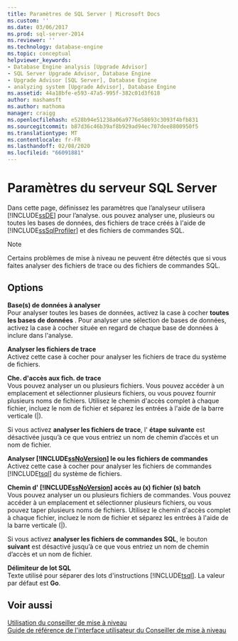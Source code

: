 ```yaml
---
title: Paramètres de SQL Server | Microsoft Docs
ms.custom: ''
ms.date: 03/06/2017
ms.prod: sql-server-2014
ms.reviewer: ''
ms.technology: database-engine
ms.topic: conceptual
helpviewer_keywords:
- Database Engine analysis [Upgrade Advisor]
- SQL Server Upgrade Advisor, Database Engine
- Upgrade Advisor [SQL Server], Database Engine
- analyzing system [Upgrade Advisor], Database Engine
ms.assetid: 44a18bfe-e593-47a5-995f-382c01d3f618
author: mashamsft
ms.author: mathoma
manager: craigg
ms.openlocfilehash: e528b94e51238a06a9776e58693c3093f4bfb831
ms.sourcegitcommit: b87d36c46b39af8b929ad94ec707dee8800950f5
ms.translationtype: MT
ms.contentlocale: fr-FR
ms.lasthandoff: 02/08/2020
ms.locfileid: "66091881"
---
```

# <a name="sql-server-parameters"></a>Paramètres du serveur SQL Server
  Dans cette page, définissez les paramètres que l’analyseur utilisera [!INCLUDE[ssDE](../../includes/ssde-md.md)] pour l’analyse.  ous pouvez analyser une, plusieurs ou toutes les bases de données, des fichiers de trace créés à l'aide de [!INCLUDE[ssSqlProfiler](../../includes/sssqlprofiler-md.md)] et des fichiers de commandes SQL.  
  
> [!NOTE]  
>  Certains problèmes de mise à niveau ne peuvent être détectés que si vous faites analyser des fichiers de trace ou des fichiers de commandes SQL.  
  
## <a name="options"></a>Options  
 **Base(s) de données à analyser**  
 Pour analyser toutes les bases de données, activez la case à cocher **toutes les bases de données** . Pour analyser une sélection de bases de données, activez la case à cocher située en regard de chaque base de données à inclure dans l'analyse.  
  
 **Analyser les fichiers de trace**  
 Activez cette case à cocher pour analyser les fichiers de trace du système de fichiers.  
  
 **Che. d'accès aux fich. de trace**  
 Vous pouvez analyser un ou plusieurs fichiers. Vous pouvez accéder à un emplacement et sélectionner plusieurs fichiers, ou vous pouvez fournir plusieurs noms de fichiers. Utilisez le chemin d'accès complet à chaque fichier, incluez le nom de fichier et séparez les entrées à l'aide de la barre verticale (|).  
  
 Si vous activez **analyser les fichiers de trace**, l' **étape suivante** est désactivée jusqu’à ce que vous entriez un nom de chemin d’accès et un nom de fichier.  
  
 **Analyser [!INCLUDE[ssNoVersion](../../includes/ssnoversion-md.md)] le ou les fichiers de commandes**  
 Activez cette case à cocher pour analyser les fichiers de commandes [!INCLUDE[tsql](../../includes/tsql-md.md)] du système de fichiers.  
  
 **Chemin d' [!INCLUDE[ssNoVersion](../../includes/ssnoversion-md.md)] accès au (x) fichier (s) batch**  
 Vous pouvez analyser un ou plusieurs fichiers de commandes. Vous pouvez accéder à un emplacement et sélectionner plusieurs fichiers, ou vous pouvez taper plusieurs noms de fichiers. Utilisez le chemin d'accès complet à chaque fichier, incluez le nom de fichier et séparez les entrées à l'aide de la barre verticale (|).  
  
 Si vous activez **analyser les fichiers de commandes SQL**, le bouton **suivant** est désactivé jusqu’à ce que vous entriez un nom de chemin d’accès et un nom de fichier.  
  
 **Délimiteur de lot SQL**  
 Texte utilisé pour séparer des lots d'instructions [!INCLUDE[tsql](../../includes/tsql-md.md)]. La valeur par défaut est **Go**.  
  
## <a name="see-also"></a>Voir aussi  
 [Utilisation du conseiller de mise à niveau](../../../2014/sql-server/install/working-with-upgrade-advisor.md)   
 [Guide de référence de l'interface utilisateur du Conseiller de mise à niveau](../../../2014/sql-server/install/upgrade-advisor-user-interface-reference.md)  
  
  
